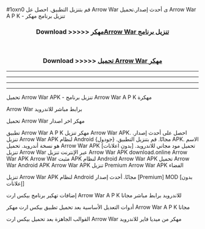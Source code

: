 #1oxn0 قم بتنزيل التطبيق. احصل عل Arrow War  ى أحدث إصدار.تحميل Arrow War  A P K - تنزيل برنامج مهكر



<div align="center">
<h3>Download >>>>> <a href="https://ar-sites.web.app/?ar= Arrow War ">مهكرArrow War  تنزيل برنامج</a></h3><br>

<h3>Download >>>>> <a href="https://ar-sites.web.app/?ar= Arrow War ">تحميل Arrow War  مهكر</a></h3>
</div>


----------------------------------------------------------

----------------------------------------------------------

----------------------------------------------------------

----------------------------------------------------------


تحميل Arrow War  APK - تنزيل برنامج Arrow War  A P K مهكرة

Arrow War  برابط مباشر للاندرويد

تحميل Arrow War  مهكر اخر اصدار

تطبيق Arrow War  A P K مهكر
تنزيل Arrow War  APK. احصل على أحدث إصدار.
تنزيل Arrow War  APK لنظام Android مجانًا.
قم بتنزيل التطبيق. {جودول} APK. الاسم هو نسخة أندرويد.
تحميل Arrow War  APK [بدون اعلانات]
تحميل مود مجاني للاندرويد.
تنزيل Arrow War  عبر الإنترنت
تنزيل Arrow War  APK
download.online Arrow War  APK
Arrow War  مثبت APK لنظام Android
Arrow War  APK
تحميل Arrow War  Android APK
Arrow War  APK تنزيل Premium
Arrow War  APK الفضاء

تنزيل Arrow War  APK لنظام Android مجانًا. أحدث إصدار [Premium] MOD [بدون إعلانات]

إضافات تهكير برنامج بيكس ارت Arrow War  A P K للاندرويد برابط مباشر مجانا

أدوات التعديل الأساسية بعد تحميل تطبيق بيكس ارت مهكر Arrow War  A P K مجانا

القوالب الجاهزة بعد تحميل بيكس ارت Arrow War  مهكر من ميديا فاير للاندرويد



